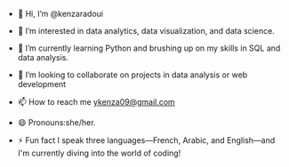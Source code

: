 - 👋 Hi, I’m @kenzaradoui
- 👀 I’m interested in data analytics, data visualization, and data science. 
- 🌱 I’m currently learning Python and brushing up on my skills in SQL and data analysis.
- 💞️ I’m looking to collaborate on projects in data analysis or web development
- 📫 How to reach me ykenza09@gmail.com
- 😄 Pronouns:she/her.

- ⚡ Fun fact I speak three languages—French, Arabic, and English—and I'm currently diving into the world of coding!

<!---
kenzaradoui/kenzaradoui is a ✨ special ✨ repository because its `README.md` (this file) appears on your GitHub profile.
You can click the Preview link to take a look at your changes.
--->
